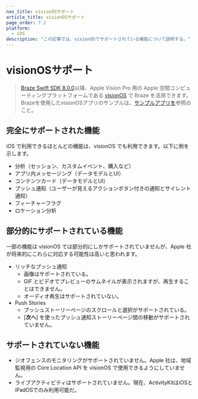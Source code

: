 ```yaml
---
nav_title: visionOSサポート
article_title: visionOSサポート
page_order: 7.2
platform: 
  - iOS
description: "この記事では、visionOSでサポートされている機能について説明する。"
---
```


# visionOSサポート

> [Braze Swift SDK 8.0.0](https://github.com/braze-inc/braze-swift-sdk/blob/main/CHANGELOG.md#800)以降、Apple Vision Pro 用の Apple 空間コンピューティングプラットフォームである [visionOS](https://developer.apple.com/visionos/) で Braze を活用できます。Brazeを使用したvisionOSアプリのサンプルは、[サンプルアプリを]({{site.baseurl}}/developer_guide/platform_integration_guides/swift/sample_apps/)参照のこと。

## 完全にサポートされた機能

iOS で利用できるほとんどの機能は、visionOS でも利用できます。以下に例を示します。

- 分析（セッション、カスタムイベント、購入など）
- アプリ内メッセージング（データモデルとUI）
- コンテンツカード（データモデルとUI）
- プッシュ通知（ユーザーが見えるアクションボタン付きの通知とサイレント通知）
- フィーチャーフラグ
- ロケーション分析

## 部分的にサポートされている機能

一部の機能は visionOS では部分的にしかサポートされていませんが、Apple 社が将来的にこれらに対応する可能性は高いと思われます。

- リッチなプッシュ通知
  - 画像はサポートされている。
  - GIF とビデオでプレビューのサムネイルが表示されますが、再生することはできません。
  - オーディオ再生はサポートされていない。
- Push Stories
  - プッシュストーリーページのスクロールと選択がサポートされている。
  - [**次へ**] を使ったプッシュ通知ストーリーページ間の移動がサポートされていません。

## サポートされていない機能

- ジオフェンスのモニタリングがサポートされていません。Apple 社は、地域監視用の Core Location API を visionOS で使用できるようにしていません。
- ライブアクティビティはサポートされていません。現在、ActivityKitはiOSとiPadOSでのみ利用可能だ。
